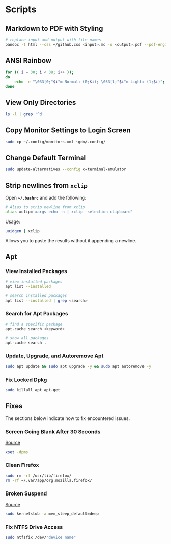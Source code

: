 # Scripts

## Markdown to PDF with Styling

```sh
# replace input and output with file names
pandoc -t html --css ~/github.css <input>.md -o <output>.pdf --pdf-engine-opt=--enable-local-file-access --metadata title="Git Setup"
```

## ANSI Rainbow

```sh
for (( i = 30; i < 38; i++ ));
do
    echo -e "\033[0;"$i"m Normal: (0;$i); \033[1;"$i"m Light: (1;$i)";
done
```

## View Only Directories

```bash
ls -l | grep '^d'
```

## Copy Monitor Settings to Login Screen

```bash
sudo cp ~/.config/monitors.xml ~gdm/.config/
```

## Change Default Terminal

```bash
sudo update-alternatives --config x-terminal-emulator
```

## Strip newlines from **`xclip`**

Open **`~/.bashrc`** and add the following:

```sh
# Alias to strip newline from xclip
alias xclip='xargs echo -n | xclip -selection clipboard'
```

Usage:

```sh
uuidgen | xclip
```

Allows you to paste the results without it appending a newline.

## Apt

### View Installed Packages

```bash
# view installed packages
apt list --installed

# search installed packages
apt list --installed | grep <search>
```

### Search for Apt Packages

```bash
# find a specific package
apt-cache search <keyword>

# show all packages
apt-cache search .
```

### Update, Upgrade, and Autoremove Apt

```bash
sudo apt update && sudo apt upgrade -y && sudo apt autoremove -y
```

### Fix Locked Dpkg

```bash
sudo killall apt apt-get
```

## Fixes

The sections below indicate how to fix encountered issues.

### Screen Going Blank After 30 Seconds

[Source](https://www.reddit.com/r/pop_os/comments/eln8bp/screen_going_black_after_30_seconds/)

```bash
xset -dpms
```

### Clean Firefox

```bash
sudo rm -rf /usr/lib/firefox/
rm -rf ~/.var/app/org.mozilla.firefox/
```

### Broken Suspend

[Source](https://github.com/pop-os/pop/issues/449#issuecomment-502746351)

```bash
sudo kernelstub -a mem_sleep_default=deep
```

### Fix NTFS Drive Access

```sh
sudo ntfsfix /dev/"device name"
```